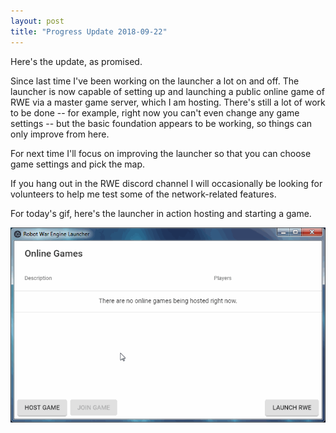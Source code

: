 ```yaml
---
layout: post
title: "Progress Update 2018-09-22"
---
```


Here's the update, as promised.

Since last time I've been working on the launcher a lot on and off. The launcher is now capable of setting up and launching a public online game of RWE via a master game server, which I am hosting. There's still a lot of work to be done -- for example, right now you can't even change any game settings -- but the basic foundation appears to be working, so things can only improve from here.

For next time I'll focus on improving the launcher so that you can choose game settings and pick the map.

If you hang out in the RWE discord channel I will occasionally be looking for volunteers to help me test some of the network-related features.

For today's gif, here's the launcher in action hosting and starting a game.

![2018-09-22-progress](/pics/progress-2018-09-22.gif)
